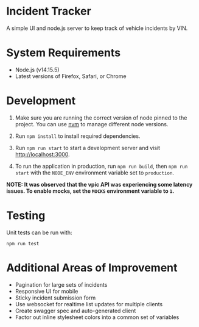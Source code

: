 # Incident Tracker

A simple UI and node.js server to keep track of vehicle incidents by VIN.

# System Requirements

- Node.js (v14.15.5)
- Latest versions of Firefox, Safari, or Chrome

# Development

1. Make sure you are running the correct version of node pinned to the project. You can use [nvm](https://github.com/nvm-sh/nvm) to manage different node versions.

2. Run `npm install` to install required dependencies.

3. Run `npm run start` to start a development server and visit [http://localhost:3000](http://localhost:3000).

4. To run the application in production, run `npm run build`, then `npm run start` with the `NODE_ENV` environment variable set to `production`.

**NOTE: It was observed that the vpic API was experiencing some latency issues. To enable mocks, set the `MOCKS` environment variable to `1`.**

# Testing

Unit tests can be run with:

`npm run test`

# Additional Areas of Improvement

- Pagination for large sets of incidents
- Responsive UI for mobile
- Sticky incident submission form
- Use websocket for realtime list updates for multiple clients
- Create swagger spec and auto-generated client
- Factor out inline stylesheet colors into a common set of variables
